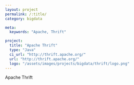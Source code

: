 ```yaml
---
layout: project
permalink: /:title/
category: bigdata

meta:
  keywords: "Apache, Thrift"

project:
  title: "Apache Thrift"
  type: "Java"
  ci_url: "http://thrift.apache.org/"
  url: "http://thrift.apache.org/"
  logo: "/assets/images/projects/bigdata/thrift/logo.png"
---
```


<p>Apache Thrift</p>
